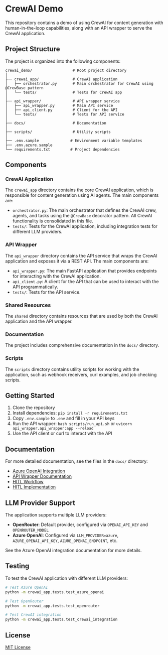 # CrewAI Demo

This repository contains a demo of using CrewAI for content generation with human-in-the-loop capabilities, along with an API wrapper to serve the CrewAI application.

## Project Structure

The project is organized into the following components:

```
crewai_demo/                  # Root project directory
│
├── crewai_app/               # CrewAI application
│   ├── orchestrator.py       # Main orchestrator for CrewAI using @CrewBase pattern
│   └── tests/                # Tests for CrewAI app
│
├── api_wrapper/              # API wrapper service
│   ├── api_wrapper.py        # Main API service
│   ├── api_client.py         # Client for the API
│   └── tests/                # Tests for API service
│
├── docs/                     # Documentation
│
├── scripts/                  # Utility scripts
│
├── .env.sample              # Environment variable templates
├── .env.azure.sample
└── requirements.txt         # Project dependencies
```

## Components

### CrewAI Application

The `crewai_app` directory contains the core CrewAI application, which is responsible for content generation using AI agents. The main components are:

- `orchestrator.py`: The main orchestrator that defines the CrewAI crew, agents, and tasks using the `@CrewBase` decorator pattern. All CrewAI functionality is consolidated in this file.
- `tests/`: Tests for the CrewAI application, including integration tests for different LLM providers.

### API Wrapper

The `api_wrapper` directory contains the API service that wraps the CrewAI application and exposes it via a REST API. The main components are:

- `api_wrapper.py`: The main FastAPI application that provides endpoints for interacting with the CrewAI application.
- `api_client.py`: A client for the API that can be used to interact with the API programmatically.
- `tests/`: Tests for the API service.

### Shared Resources

The `shared` directory contains resources that are used by both the CrewAI application and the API wrapper.

### Documentation

The project includes comprehensive documentation in the `docs/` directory.

### Scripts

The `scripts` directory contains utility scripts for working with the application, such as webhook receivers, curl examples, and job checking scripts.

## Getting Started

1. Clone the repository
2. Install dependencies: `pip install -r requirements.txt`
3. Copy `.env.sample` to `.env` and fill in your API keys
4. Run the API wrapper: `bash scripts/run_api.sh` or `uvicorn api_wrapper.api_wrapper:app --reload`
5. Use the API client or curl to interact with the API

## Documentation

For more detailed documentation, see the files in the `docs/` directory:

- [Azure OpenAI Integration](docs/azure_openai_integration.md)
- [API Wrapper Documentation](docs/api_wrapper_documentation.md)
- [HITL Workflow](docs/HITL_WORKFLOW.md)
- [HITL Implementation](docs/HITL_IMPLEMENTATION.md)

## LLM Provider Support

The application supports multiple LLM providers:

- **OpenRouter**: Default provider, configured via `OPENAI_API_KEY` and `OPENROUTER_MODEL`
- **Azure OpenAI**: Configured via `LLM_PROVIDER=azure`, `AZURE_OPENAI_API_KEY`, `AZURE_OPENAI_ENDPOINT`, etc.

See the Azure OpenAI integration documentation for more details.

## Testing

To test the CrewAI application with different LLM providers:

```bash
# Test Azure OpenAI
python -m crewai_app.tests.test_azure_openai

# Test OpenRouter
python -m crewai_app.tests.test_openrouter

# Test CrewAI integration
python -m crewai_app.tests.test_crewai_integration
```

## License

[MIT License](LICENSE)
